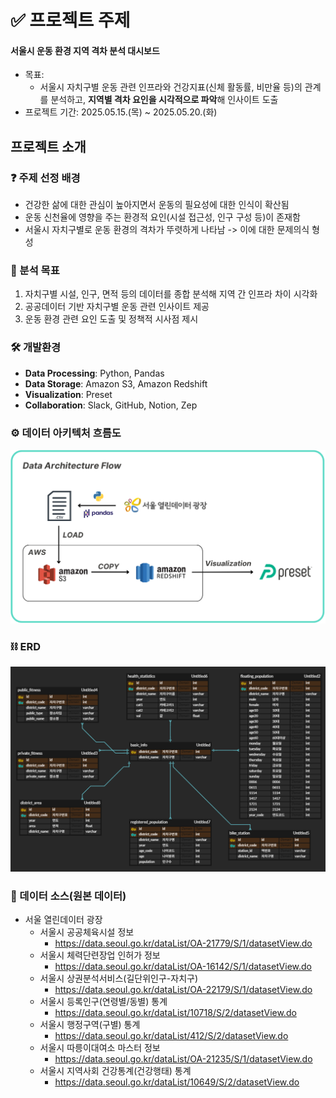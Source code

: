 # ✅ 프로젝트 주제
#### **서울시 운동 환경 지역 격차 분석 대시보드**
- 목표:
    - 서울시 자치구별 운동 관련 인프라와 건강지표(신체 활동률, 비만율 등)의 관계를 분석하고, **지역별 격차 요인을 시각적으로 파악**해 인사이트 도출
- 프로젝트 기간: 2025.05.15.(목) ~ 2025.05.20.(화) 

## 프로젝트 소개
### ❓ 주제 선정 배경
- 건강한 삶에 대한 관심이 높아지면서 운동의 필요성에 대한 인식이 확산됨
- 운동 신천율에 영향을 주는 환경적 요인(시설 접근성, 인구 구성 등)이 존재함
- 서울시 자치구별로 운동 환경의 격차가 뚜렷하게 나타남 -> 이에 대한 문제의식 형성

### 🎯 분석 목표
1. 자치구별 시설, 인구, 면적 등의 데이터를 종합 분석해 지역 간 인프라 차이 시각화
2. 공공데이터 기반 자치구별 운동 관련 인사이트 제공
3. 운동 환경 관련 요인 도출 및 정책적 시사점 제시

### 🛠️ 개발환경
- **Data Processing**: Python, Pandas
- **Data Storage**: Amazon S3, Amazon Redshift
- **Visualization**: Preset
- **Collaboration**: Slack, GitHub, Notion, Zep

### ⚙️ 데이터 아키텍처 흐름도
![데이터 아키텍처 흐름도](Data_Architecture_Flow.png)

### ⛓️ ERD
![ERD 이미지](erd/erd.png)

### 🔗 데이터 소스(원본 데이터)
- 서울 열린데이터 광장
    - 서울시 공공체육시설 정보
        - https://data.seoul.go.kr/dataList/OA-21779/S/1/datasetView.do
    - 서울시 체력단련장업 인허가 정보
        - https://data.seoul.go.kr/dataList/OA-16142/S/1/datasetView.do 
    - 서울시 상권분석서비스(길단위인구-자치구)
        - https://data.seoul.go.kr/dataList/OA-22179/S/1/datasetView.do 
    - 서울시 등록인구(연령별/동별) 통계
        - https://data.seoul.go.kr/dataList/10718/S/2/datasetView.do
    - 서울시 행정구역(구별) 통계
        - https://data.seoul.go.kr/dataList/412/S/2/datasetView.do
    - 서울시 따릉이대여소 마스터 정보
        - https://data.seoul.go.kr/dataList/OA-21235/S/1/datasetView.do
    - 서울시 지역사회 건강통계(건강행태) 통계
        - https://data.seoul.go.kr/dataList/10649/S/2/datasetView.do


